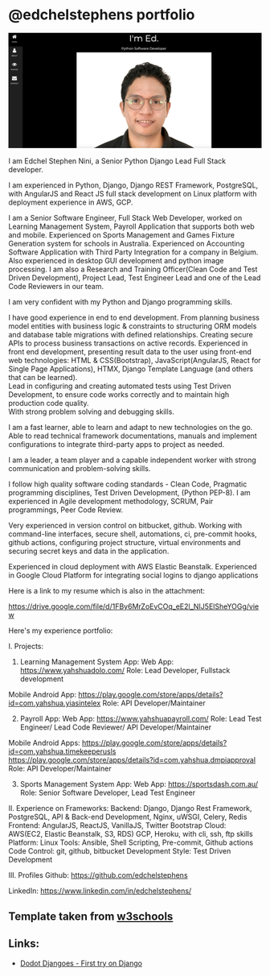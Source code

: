 # @edchelstephens portfolio

![Profile](./images/screenshot.png)

I am Edchel Stephen Nini, a Senior Python Django Lead Full Stack developer.

I am experienced in Python, Django, Django REST Framework, PostgreSQL, with AngularJS and React JS full stack development on Linux platform with deployment experience in AWS, GCP.

I am a Senior Software Engineer, Full Stack Web Developer, worked on Learning Management System, Payroll Application that supports both web and mobile. Experienced on Sports Management and Games Fixture Generation system for schools in Australia. Experienced on Accounting Software Application with Third Party Integration for a company in Belgium. Also experienced in
desktop GUI development and python image processing.
I am also a Research and Training Officer(Clean Code and Test Driven Development), Project Lead, Test Engineer Lead and one of the Lead Code Reviewers in our team.

I am very confident with my Python and Django programming skills.

I have good experience in end to end development.
From planning business model entities with business logic & constraints to
structuring  ORM models and database table migrations with defined relationships.
Creating secure APIs to process business transactions on active records.
Experienced in front end development, presenting result data to the user using front-end web technologies: HTML & CSS(Bootstrap), JavaScript(AngularJS, React for Single Page Applications), HTMX,
Django Template Language (and others that can be learned).  
Lead in configuring and creating automated tests using Test Driven Development,
to ensure code works correctly and to maintain high production code quality.  
With strong problem solving and debugging skills.


I am a fast learner, able to learn and adapt to new technologies on the go.
Able to read technical framework documentations, manuals and implement configurations to integrate third-party apps to project as needed.

I am a leader, a team player and a capable independent worker with strong communication and problem-solving skills.

I follow high quality software coding standards - Clean Code, Pragmatic programming disciplines, Test Driven Development, (Python PEP-8).
I am experienced in Agile development methodology, SCRUM, Pair programmings, Peer Code Review.

Very experienced in version control on bitbucket, github.
Working with command-line interfaces, secure shell, automations, ci, pre-commit hooks, github actions, configuring project structure, virtual environments and securing secret keys and data in the application.

Experienced in cloud deployment with AWS Elastic Beanstalk.
Experienced in Google Cloud Platform for integrating social logins to django applications


Here is a link to my resume which is also in the attachment:

https://drive.google.com/file/d/1FBy6MrZoEvCOq_eE2l_NIJ5ElSheYOGg/view

Here's my experience portfolio:

I. Projects:
1. Learning Management System App:
Web App:
https://www.yahshuadolo.com/
Role: Lead Developer,  Fullstack development

Mobile Android App:
https://play.google.com/store/apps/details?id=com.yahshua.yiasintelex
Role: API Developer/Maintainer

2. Payroll App:
Web App:
https://www.yahshuapayroll.com/
Role: Lead Test Engineer/ Lead Code Reviewer/ API Developer/Maintainer

Mobile Android Apps:
https://play.google.com/store/apps/details?id=com.yahshua.timekeeperusls
https://play.google.com/store/apps/details?id=com.yahshua.dmpiapproval
Role: API Developer/Maintainer

3. Sports Management System App:
Web App:
https://sportsdash.com.au/
Role: Senior Software Developer, Lead Test Engineer


II. Experience on Frameworks:
Backend: Django, Django Rest Framework, PostgreSQL, API & Back-end Development, Nginx, uWSGI,  Celery, Redis
Frontend: AngularJS, ReactJS, VanillaJS, Twitter Bootstrap
Cloud: AWS(EC2, Elastic Beanstalk, S3, RDS) GCP, Heroku, with cli, ssh, ftp skills
Platform: Linux
Tools: Ansible, Shell Scripting, Pre-commit, Github actions
Code Control: git, github, bitbucket
Development Style: Test Driven Development

III. Profiles
Github:
https://github.com/edchelstephens

LinkedIn:
https://www.linkedin.com/in/edchelstephens/




## Template taken from [w3schools](https://www.w3schools.com/w3css/tryw3css_templates_dark_portfolio.htm)

## Links:

- [Dodot Djangoes - First try on Django](http://dodotdjangoes.herokuapp.com/)

